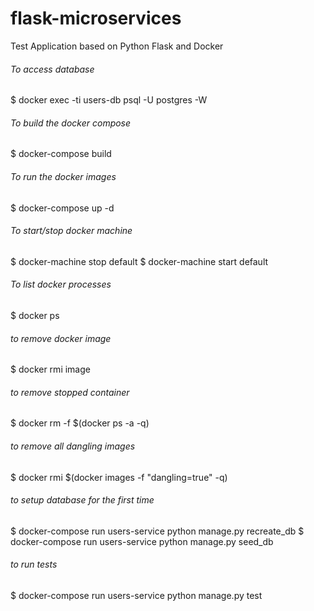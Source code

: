 # flask-microservices
Test Application based on Python Flask and Docker

###### To access database
$ docker exec -ti users-db psql -U postgres -W

###### To build the docker compose
$ docker-compose build

###### To run the docker images
$ docker-compose up -d

###### To start/stop docker machine
$ docker-machine stop default
$ docker-machine start default

###### To list docker processes
$ docker ps

###### to remove docker image
$ docker rmi image

###### to remove stopped container
$ docker rm -f $(docker ps -a -q)

###### to remove all dangling images
$ docker rmi $(docker images -f "dangling=true" -q)

###### to setup database for the first time
$ docker-compose run users-service python manage.py recreate_db
$ docker-compose run users-service python manage.py seed_db

###### to run tests
$ docker-compose run users-service python manage.py test 